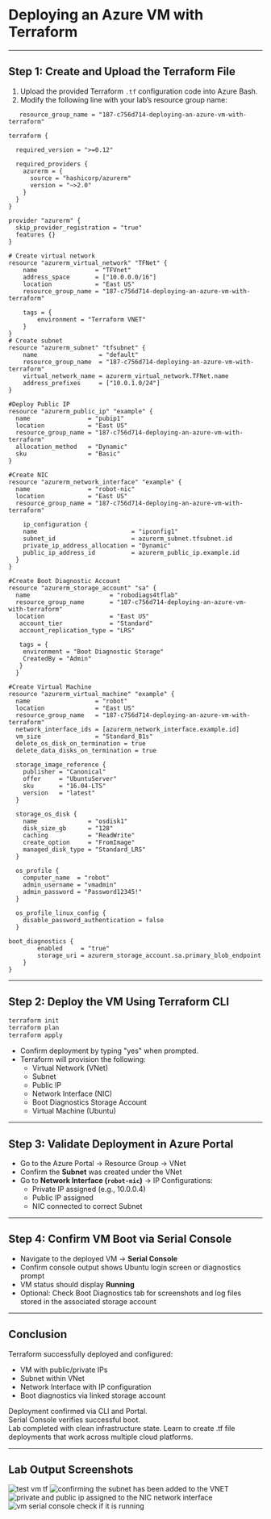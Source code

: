 # Deploying an Azure VM with Terraform

---

## Step 1: Create and Upload the Terraform File

1. Upload the provided Terraform `.tf` configuration code into Azure Bash.
2. Modify the following line with your lab’s resource group name:
```hcl
   resource_group_name = "187-c756d714-deploying-an-azure-vm-with-terraform"
```

```Hcl
terraform {

  required_version = ">=0.12"

  required_providers {
    azurerm = {
      source = "hashicorp/azurerm"
      version = "~>2.0"
    }
  }
}

provider "azurerm" {
  skip_provider_registration = "true"
  features {}
}

# Create virtual network
resource "azurerm_virtual_network" "TFNet" {
    name                = "TFVnet"
    address_space       = ["10.0.0.0/16"]
    location            = "East US"
    resource_group_name = "187-c756d714-deploying-an-azure-vm-with-terraform"

    tags = {
        environment = "Terraform VNET"
    }
}
# Create subnet
resource "azurerm_subnet" "tfsubnet" {
    name                 = "default"
    resource_group_name  = "187-c756d714-deploying-an-azure-vm-with-terraform"
    virtual_network_name = azurerm_virtual_network.TFNet.name
    address_prefixes     = ["10.0.1.0/24"]
}

#Deploy Public IP
resource "azurerm_public_ip" "example" {
  name                = "pubip1"
  location            = "East US"
  resource_group_name = "187-c756d714-deploying-an-azure-vm-with-terraform"
  allocation_method   = "Dynamic"
  sku                 = "Basic"
}

#Create NIC
resource "azurerm_network_interface" "example" {
  name                = "robot-nic"
  location            = "East US"
  resource_group_name = "187-c756d714-deploying-an-azure-vm-with-terraform"

    ip_configuration {
    name                          = "ipconfig1"
    subnet_id                     = azurerm_subnet.tfsubnet.id
    private_ip_address_allocation = "Dynamic"
    public_ip_address_id          = azurerm_public_ip.example.id
  }
}

#Create Boot Diagnostic Account
resource "azurerm_storage_account" "sa" {
  name                      = "robodiags4tflab"
  resource_group_name       = "187-c756d714-deploying-an-azure-vm-with-terraform"
  location                  = "East US"
   account_tier             = "Standard"
   account_replication_type = "LRS"

   tags = {
    environment = "Boot Diagnostic Storage"
    CreatedBy = "Admin"
   }
  }

#Create Virtual Machine
resource "azurerm_virtual_machine" "example" {
  name                  = "robot"
  location              = "East US"
  resource_group_name   = "187-c756d714-deploying-an-azure-vm-with-terraform"
  network_interface_ids = [azurerm_network_interface.example.id]
  vm_size               = "Standard_B1s"
  delete_os_disk_on_termination = true
  delete_data_disks_on_termination = true

  storage_image_reference {
    publisher = "Canonical"
    offer     = "UbuntuServer"
    sku       = "16.04-LTS"
    version   = "latest"
  }

  storage_os_disk {
    name              = "osdisk1"
    disk_size_gb      = "128"
    caching           = "ReadWrite"
    create_option     = "FromImage"
    managed_disk_type = "Standard_LRS"
  }

  os_profile {
    computer_name  = "robot"
    admin_username = "vmadmin"
    admin_password = "Password12345!"
  }

  os_profile_linux_config {
    disable_password_authentication = false
  }

boot_diagnostics {
        enabled     = "true"
        storage_uri = azurerm_storage_account.sa.primary_blob_endpoint
    }
}
```

---

## Step 2: Deploy the VM Using Terraform CLI

```bash
terraform init
terraform plan
terraform apply
```

- Confirm deployment by typing "yes" when prompted.
- Terraform will provision the following:
  - Virtual Network (VNet)
  - Subnet
  - Public IP
  - Network Interface (NIC)
  - Boot Diagnostics Storage Account
  - Virtual Machine (Ubuntu)

---

## Step 3: Validate Deployment in Azure Portal

- Go to the Azure Portal → Resource Group → VNet
- Confirm the **Subnet** was created under the VNet
- Go to **Network Interface (`robot-nic`)** → IP Configurations:
  - Private IP assigned (e.g., 10.0.0.4)
  - Public IP assigned
  - NIC connected to correct Subnet

---

## Step 4: Confirm VM Boot via Serial Console

- Navigate to the deployed VM → **Serial Console**
- Confirm console output shows Ubuntu login screen or diagnostics prompt
- VM status should display **Running**
- Optional: Check Boot Diagnostics tab for screenshots and log files stored in the associated storage account

---

## Conclusion

Terraform successfully deployed and configured:
- VM with public/private IPs
- Subnet within VNet
- Network Interface with IP configuration
- Boot diagnostics via linked storage account

Deployment confirmed via CLI and Portal.  
Serial Console verifies successful boot.  
Lab completed with clean infrastructure state.
Learn to create .tf file deployments that work across multiple cloud platforms.

---

## Lab Output Screenshots

![test vm tf](https://github.com/user-attachments/assets/fb5451fc-3576-45d9-bf68-9ae472419609)
![confirming the subnet has been added to the VNET](https://github.com/user-attachments/assets/dec0a331-1551-428d-a994-169d7b824519)
![private and public ip assigned to the NIC network interface](https://github.com/user-attachments/assets/d893cadd-fa5d-42a8-8e53-a6a2d593244a)
![vm serial console check if it is running](https://github.com/user-attachments/assets/e75b16c3-f961-4dd2-b118-b35849379111)
